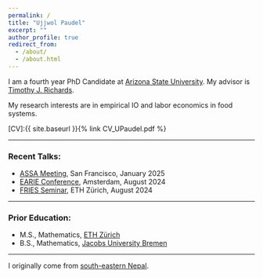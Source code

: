 ```yaml
---
permalink: /
title: "Ujjwol Paudel"
excerpt: ""
author_profile: true
redirect_from: 
  - /about/
  - /about.html
---
```


I am a fourth year PhD Candidate at [Arizona State University](https://wpcarey.asu.edu). My advisor is [Timothy J. Richards](https://scholar.google.com/citations?hl=en&user=XOAzQkEAAAAJ&view_op=list_works&sortby=pubdate).

My research interests are in empirical IO and labor economics in food systems. 

[CV]:{{ site.baseurl }}{% link CV_UPaudel.pdf %}

- - -

### Recent Talks: 
* [ASSA Meeting](https://www.aeaweb.org/conference/2025-assa-spotlight), San Francisco, January 2025
* [EARIE Conference](https://earie.org/earie-2024-amsterdam/), Amsterdam, August 2024
* [FRIES Seminar](https://frieseth.wixsite.com/friesethz), ETH Zürich, August 2024
  
- - -

### Prior Education: 

* M.S., Mathematics, [ETH Zürich](https://math.ethz.ch)
* B.S., Mathematics, [Jacobs University Bremen](http://math.jacobs-university.de)

- - - 

I originally come from [south-eastern Nepal](https://en.wikipedia.org/wiki/Budhabare,_Jhapa). 
